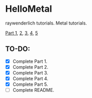 # HelloMetal
raywenderlich tutorials. Metal tutorials.

[Part 1](https://www.raywenderlich.com/7475-metal-tutorial-getting-started),
[2](https://www.raywenderlich.com/728-metal-tutorial-with-swift-3-part-2-moving-to-3d), 
[3](https://www.raywenderlich.com/719-metal-tutorial-with-swift-3-part-3-adding-texture), 
[4](https://www.raywenderlich.com/714-metal-tutorial-with-swift-3-part-4-lighting),
[5](https://www.raywenderlich.com/976-ios-metal-tutorial-with-swift-part-5-switching-to-metalkit)

## TO-DO:
- [X] Complete Part 1.
- [X] Complete Part 2.
- [X] Complete Part 3.
- [X] Complete Part 4.
- [X] Complete Part 5.
- [ ] Complete README.
